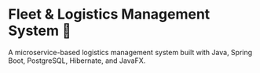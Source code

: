 # Fleet & Logistics Management System 🚚
A microservice-based logistics management system built with Java, Spring Boot, PostgreSQL, Hibernate, and JavaFX.
